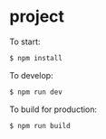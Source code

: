 # project

To start:

```bash
$ npm install
```

To develop:

```bash 生产模式
$ npm run dev
```

To build for production:

```bash dabao
$ npm run build
```
